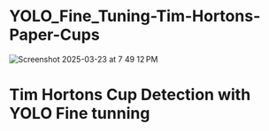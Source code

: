 # YOLO_Fine_Tuning-Tim-Hortons-Paper-Cups
![Screenshot 2025-03-23 at 7 49 12 PM](https://github.com/user-attachments/assets/4b89cdc8-355e-4b76-b977-a1b686021b46)

# Tim Hortons Cup Detection with YOLO Fine tunning
